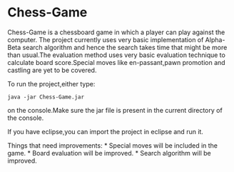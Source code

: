 Chess-Game
==========
Chess-Game is a chessboard game in which a player can play against the computer.
The project currently uses very basic implementation of Alpha-Beta search algorithm
and hence the search takes time that might be more than usual.The evaluation method 
uses very basic evaluation technique to calculate board score.Special moves like 
en-passant,pawn promotion and castling are yet to be covered.


To run the project,either type:
	
	java -jar Chess-Game.jar
	
on the console.Make sure the jar file is present in the current directory of the console.

If you have eclipse,you can import the project in eclipse and run it.


Things that need improvements:
	* Special moves will be included in the game.
	* Board evaluation will be improved.
	* Search algorithm will be improved.

